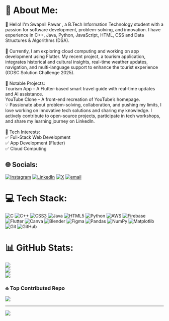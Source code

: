 # 💫 About Me:
👋 Hello! I'm Swapnil Pawar , a B.Tech Information Technology student with a passion for software development, problem-solving, and innovation. I have experience in C++, Java, Python, JavaScript, HTML, CSS and Data Structures & Algorithms (DSA).<br><br>🚀 Currently, I am exploring cloud computing and working on app development using Flutter. My recent project, a tourism application, integrates historical and cultural insights, real-time weather updates, navigation, and multi-language support to enhance the tourist experience (GDSC Solution Challenge 2025).<br><br>🌟 Notable Projects:<br>Tourism App – A Flutter-based smart travel guide with real-time updates and AI assistance.<br>YouTube Clone – A front-end recreation of YouTube’s homepage.<br>💡 Passionate about problem-solving, collaboration, and pushing my limits, I love working on innovative tech solutions and sharing my knowledge. I actively contribute to open-source projects, participate in tech workshops, and share my learning journey on LinkedIn.<br><br>📌 Tech Interests:<br>✅ Full-Stack Web Development<br>✅ App Development (Flutter)<br>✅ Cloud Computing


## 🌐 Socials:
[![Instagram](https://img.shields.io/badge/Instagram-%23E4405F.svg?logo=Instagram&logoColor=white)](https://instagram.com/swapnilp011) [![LinkedIn](https://img.shields.io/badge/LinkedIn-%230077B5.svg?logo=linkedin&logoColor=white)](https://linkedin.com/in/swapnilp011) [![X](https://img.shields.io/badge/X-black.svg?logo=X&logoColor=white)](https://x.com/@Swapnilp011) [![email](https://img.shields.io/badge/Email-D14836?logo=gmail&logoColor=white)](mailto:swapnildpawar011@gmail.com) 

# 💻 Tech Stack:
![C](https://img.shields.io/badge/c-%2300599C.svg?style=flat&logo=c&logoColor=white) ![C++](https://img.shields.io/badge/c++-%2300599C.svg?style=flat&logo=c%2B%2B&logoColor=white) ![CSS3](https://img.shields.io/badge/css3-%231572B6.svg?style=flat&logo=css3&logoColor=white) ![Java](https://img.shields.io/badge/java-%23ED8B00.svg?style=flat&logo=openjdk&logoColor=white) ![HTML5](https://img.shields.io/badge/html5-%23E34F26.svg?style=flat&logo=html5&logoColor=white) ![Python](https://img.shields.io/badge/python-3670A0?style=flat&logo=python&logoColor=ffdd54) ![AWS](https://img.shields.io/badge/AWS-%23FF9900.svg?style=flat&logo=amazon-aws&logoColor=white) ![Firebase](https://img.shields.io/badge/firebase-%23039BE5.svg?style=flat&logo=firebase) ![Flutter](https://img.shields.io/badge/Flutter-%2302569B.svg?style=flat&logo=Flutter&logoColor=white) ![Canva](https://img.shields.io/badge/Canva-%2300C4CC.svg?style=flat&logo=Canva&logoColor=white) ![Blender](https://img.shields.io/badge/blender-%23F5792A.svg?style=flat&logo=blender&logoColor=white) ![Figma](https://img.shields.io/badge/figma-%23F24E1E.svg?style=flat&logo=figma&logoColor=white) ![Pandas](https://img.shields.io/badge/pandas-%23150458.svg?style=flat&logo=pandas&logoColor=white) ![NumPy](https://img.shields.io/badge/numpy-%23013243.svg?style=flat&logo=numpy&logoColor=white) ![Matplotlib](https://img.shields.io/badge/Matplotlib-%23ffffff.svg?style=flat&logo=Matplotlib&logoColor=black) ![Git](https://img.shields.io/badge/git-%23F05033.svg?style=flat&logo=git&logoColor=white) ![GitHub](https://img.shields.io/badge/github-%23121011.svg?style=flat&logo=github&logoColor=white)
# 📊 GitHub Stats:
![](https://github-readme-stats.vercel.app/api?username=swapnilp011&theme=radical&hide_border=false&include_all_commits=false&count_private=false)<br/>
![](https://github-readme-streak-stats.herokuapp.com/?user=swapnilp011&theme=radical&hide_border=false)<br/>
![](https://github-readme-stats.vercel.app/api/top-langs/?username=swapnilp011&theme=radical&hide_border=false&include_all_commits=false&count_private=false&layout=compact)

### 🔝 Top Contributed Repo
![](https://github-contributor-stats.vercel.app/api?username=swapnilp011&limit=5&theme=radical&combine_all_yearly_contributions=true)

---
[![](https://visitcount.itsvg.in/api?id=swapnilp011&icon=6&color=4)](https://visitcount.itsvg.in)

<!-- Proudly created with GPRM ( https://gprm.itsvg.in ) -->
